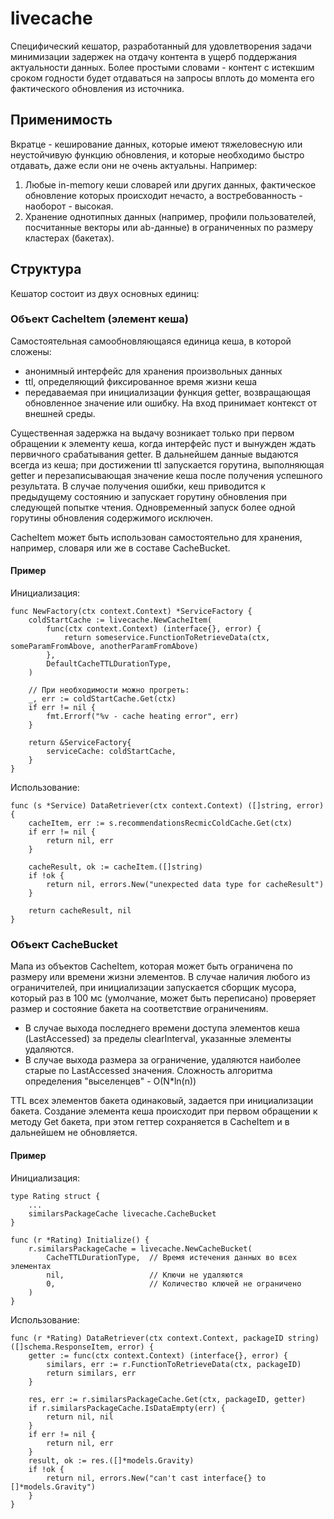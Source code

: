 # livecache

Специфический кешатор, разработанный для удовлетворения задачи минимизации задержек на отдачу контента в ущерб поддержания актуальности данных. Более простыми словами - контент с истекшим сроком годности будет отдаваться на запросы вплоть до момента его фактического обновления из источника.

## Применимость

Вкратце - кеширование данных, которые имеют тяжеловесную или неустойчивую функцию обновления, и которые необходимо быстро отдавать, даже если они не очень актуальны. Например:
1. Любые in-memory кеши словарей или других данных, фактическое обновление которых происходит нечасто, а востребованность - наоборот - высокая.
2. Хранение однотипных данных (например, профили пользователей, посчитанные векторы или ab-данные) в ограниченных по размеру кластерах (бакетах).

## Структура

Кешатор состоит из двух основных единиц:

### Объект CacheItem (элемент кеша)

Самостоятельная самообновляющаяся единица кеша, в которой сложены: 
- анонимный интерфейс для хранения произвольных данных
- ttl, определяющий фиксированное время жизни кеша
- передаваемая при инициализации функция getter, возвращающая обновленное значение или ошибку. На вход принимает контекст от внешней среды.

Существенная задержка на выдачу возникает только при первом обращении к элементу кеша, когда интерфейс пуст и вынужден ждать первичного срабатывания getter. В дальнейшем данные выдаются всегда из кеша; при достижении ttl запускается горутина, выполняющая getter и перезаписывающая значение кеша после получения успешного результата. В случае получения ошибки, кеш приводится к предыдущему состоянию и запускает горутину обновления при следующей попытке чтения. Одновременный запуск более одной горутины обновления содержимого исключен.

CacheItem может быть использован самостоятельно для хранения, например, словаря или же в составе CacheBucket.

#### Пример
Инициализация:
 
    func NewFactory(ctx context.Context) *ServiceFactory {
        coldStartCache := livecache.NewCacheItem(
            func(ctx context.Context) (interface{}, error) {
                return someservice.FunctionToRetrieveData(ctx, someParamFromAbove, anotherParamFromAbove)
            },
            DefaultCacheTTLDurationType,
        )
    
        // При необходимости можно прогреть:
        _, err := coldStartCache.Get(ctx)
        if err != nil {
            fmt.Errorf("%v - cache heating error", err)
        }
    
        return &ServiceFactory{
            serviceCache: coldStartCache,
        }
    }

Использование:

    func (s *Service) DataRetriever(ctx context.Context) ([]string, error) {
        cacheItem, err := s.recommendationsRecmicColdCache.Get(ctx)
        if err != nil {
            return nil, err
        }
    
        cacheResult, ok := cacheItem.([]string)
        if !ok {
            return nil, errors.New("unexpected data type for cacheResult")
        }
    
        return cacheResult, nil
    }

### Объект CacheBucket

Мапа из объектов CacheItem, которая может быть ограничена по размеру или времени жизни элементов. В случае наличия любого из ограничителей, при инициализации запускается сборщик мусора, который раз в 100 мс (умолчание, может быть переписано) проверяет размер и состояние бакета на соответствие ограничениям. 
- В случае выхода последнего времени доступа элементов кеша (LastAccessed) за пределы clearInterval, указанные элементы удаляются. 
- В случае выхода размера за ограничение, удаляются наиболее старые по LastAccessed значения. Сложность алгоритма определения "выселенцев" - O(N*ln(n))

TTL всех элементов бакета одинаковый, задается при инициализации бакета. Создание элемента кеша происходит при первом обращении к методу Get бакета, при этом геттер сохраняется в CacheItem и в дальнейшем не обновляется.

#### Пример
Инициализация:

    type Rating struct {
        ...
        similarsPackageCache livecache.CacheBucket
    }
    
    func (r *Rating) Initialize() {
        r.similarsPackageCache = livecache.NewCacheBucket(
            CacheTTLDurationType,  // Время истечения данных во всех элементах
            nil,                   // Ключи не удаляются
            0,                     // Количество ключей не ограничено
        )
    }

Использование:

    func (r *Rating) DataRetriever(ctx context.Context, packageID string) ([]schema.ResponseItem, error) {
        getter := func(ctx context.Context) (interface{}, error) {
            similars, err := r.FunctionToRetrieveData(ctx, packageID)
            return similars, err
        }
    
        res, err := r.similarsPackageCache.Get(ctx, packageID, getter)
        if r.similarsPackageCache.IsDataEmpty(err) {
            return nil, nil
        }
        if err != nil {
            return nil, err
        }
        result, ok := res.([]*models.Gravity)
        if !ok {
            return nil, errors.New("can't cast interface{} to []*models.Gravity")
        }
    }
